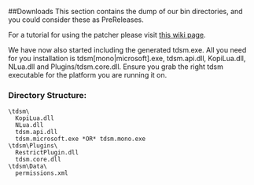 ##Downloads
This section contains the dump of our bin directories, and you could consider these as PreReleases.

For a tutorial for using the patcher please visit [this wiki page](https://github.com/DeathCradle/Terraria-s-Dedicated-Server-Mod/wiki/A-Beginner%27s-Guide-for-TDSM-Rebind%3A-Installation-and-Running).

We have now also started including the generated tdsm.exe. All you need for you installation is tdsm[mono|microsoft].exe, tdsm.api.dll, KopiLua.dll, NLua.dll and Plugins/tdsm.core.dll.
Ensure you grab the right tdsm executable for the platform you are running it on.

### Directory Structure:
```
\tdsm\
  KopiLua.dll
  NLua.dll
  tdsm.api.dll
  tdsm.microsoft.exe *OR* tdsm.mono.exe
\tdsm\Plugins\
  RestrictPlugin.dll
  tdsm.core.dll
\tdsm\Data\
  permissions.xml
```
